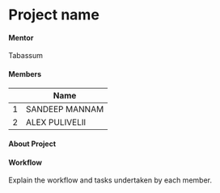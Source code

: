 # Project name

#### Mentor
Tabassum
> 

#### Members

||Name|
|-|-|
|1| SANDEEP MANNAM|
|2| ALEX PULIVELIl

#### About Project 



#### Workflow

Explain the workflow and tasks undertaken by each member.

